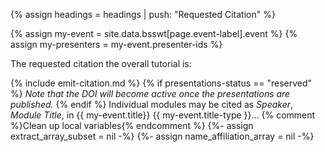 {% assign headings = headings | push: "Requested Citation" %}

{% assign my-event = site.data.bsswt[page.event-label].event %}
{% assign my-presenters = my-event.presenter-ids %}

The requested citation the overall tutorial is: 

{% include emit-citation.md %}
{% if presentations-status == "reserved" %}
*Note that the DOI will become active once the presentations are published.*
{% endif %}
Individual modules may be cited as *Speaker*, *Module Title*, in {{ my-event.title}} {{ my-event.title-type }}…
{% comment %}Clean up local variables{% endcomment %}
{%- assign extract_array_subset = nil -%}
{%- assign name_affiliation_array = nil -%}
